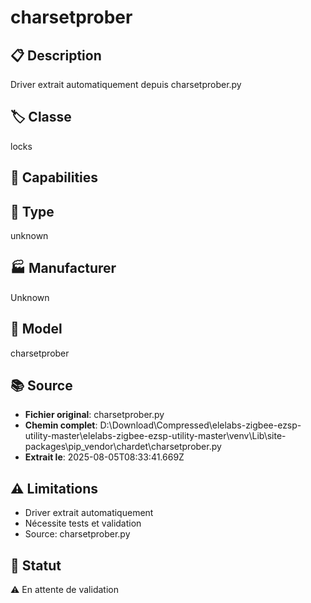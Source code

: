 # charsetprober

## 📋 Description
Driver extrait automatiquement depuis charsetprober.py

## 🏷️ Classe
locks

## 🔧 Capabilities


## 📡 Type
unknown

## 🏭 Manufacturer
Unknown

## 📱 Model
charsetprober

## 📚 Source
- **Fichier original**: charsetprober.py
- **Chemin complet**: D:\Download\Compressed\elelabs-zigbee-ezsp-utility-master\elelabs-zigbee-ezsp-utility-master\venv\Lib\site-packages\pip\_vendor\chardet\charsetprober.py
- **Extrait le**: 2025-08-05T08:33:41.669Z

## ⚠️ Limitations
- Driver extrait automatiquement
- Nécessite tests et validation
- Source: charsetprober.py

## 🚀 Statut
⚠️ En attente de validation
